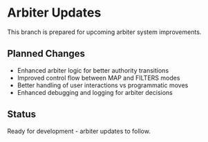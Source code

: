 # Arbiter Updates

This branch is prepared for upcoming arbiter system improvements.

## Planned Changes

- Enhanced arbiter logic for better authority transitions
- Improved control flow between MAP and FILTERS modes  
- Better handling of user interactions vs programmatic moves
- Enhanced debugging and logging for arbiter decisions

## Status

Ready for development - arbiter updates to follow.
